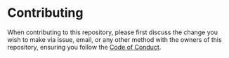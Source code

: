 # Contributing
When contributing to this repository, please first discuss the change you wish to make via issue, email, or any other method with the owners of this repository, ensuring you follow the [Code of Conduct](https://github.com/Airscripts/analscript/blob/main/CODE_OF_CONDUCT.md).  
